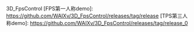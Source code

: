 3D_FpsControl
[FPS第一人称demo]: https://github.com/WAIXv/3D_FpsControl/releases/tag/release
[TPS第三人称demo]: https://github.com/WAIXv/3D_FpsControl/releases/tag/release_0
